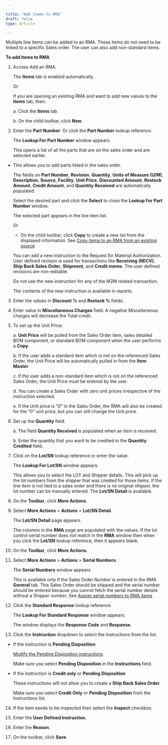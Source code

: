 ```yaml
---

title: "Add items to RMA"
draft: false
type: Article

---
```


Multiple line items can be added to an RMA. These items do not need to be linked to a specific Sales order. The user can also add non-standard items.

**To add items to RMA**

1. Access Add an RMA.

    The **Items** tab is enabled automatically.

    Or

    If you are opening an existing RMA and want to add new values to the **Items** tab, then:

    a. Click the **Items** tab.

    b. On the child toolbar, click **New**.

2. Enter the **Part Number**. Or click the **Part Number** lookup reference.

    The **Lookup For Part Number** window appears.

    This opens a list of all the parts that are on the sales order and are selected earlier.

- This allows you to add parts listed in the sales order.

    The fields on **Part Number**, **Revision**, **Quantity**, **Units of Measure (U/M)**, **Description**, **Source**, **Facility**, **Unit Price**, **Discounted Amount**, **Restock Amount**,   **Credit Amount**, and **Quantity Received** are automatically populated.

    Select the desired part and click the **Select** to close the **Lookup For Part Number** window.

    The selected part appears in the line item list.

    Or

    - On the child toolbar, click **Copy** to create a new list from the displayed information. See [Copy items to an RMA from an existing source]()

    You can add a new instruction to the Request for Material Authorization. User defined revision is used for transactions like **Receiving (RECV)**, **Ship Back Sales Order**, **Shipment**, and **Credit memo**. The user defined revisions are non-editable.

    Do not use the new instruction for any of the M2M related transaction.

    The contents of the new instruction is available in reports.

3. Enter the values in **Discount %** and **Restock %** fields.

4. Enter value in **Miscellaneous Charges** field. A negative Miscellaneous charges will decrease the Total credit.

5. To set up the Unit Price:

    a. **Unit Price** will be pulled from the Sales Order item, sales detailed BOM component, or standard BOM component when the user performs a **Copy**.

    b. If the user adds a standard item which is not on the referenced Sales Order, the Unit Price will be automatically pulled in from the **Item Master**.

    c. If the user adds a non-standard item which is not on the referenced Sales Order, the Unit Price must be entered by the user.

    d. You can create a Sales Order with zero unit prices irrespective of the instruction selected.

    e. If the Unit price is "0" in the Sales Order, the RMA will also be created for the "0" unit price, but you can still change the Unit price.

6. Set up the **Quantity** field.

    a. The field **Quantity Received** is populated when an item is received.

    b. Enter the quantity that you want to be credited in the **Quantity Credited** field.

7. Click on the **Lot/SN** lookup reference or enter the value.

    The **Lookup For Lot/SN** window appears.

    This allows you to select the LOT and Shipper details. This will pick up the lot numbers from the shipper that was created for those items. If the line item is not tied to a sales order and there is no original shipper, the lot number can be manually entered. The **Lot/SN Detail** is available.

8. On the **Toolbar**, click **More Actions**.

9. Select **More Actions** > **Actions** > **Lot/SN Detail**.

    The **Lot/SN Detail** page appears.

    The columns in the **RMA** page are populated with the values. If the lot control serial number does not match in the **RMA** window then when you click the **Lot/SN** lookup reference, then it appears blank.

10. On the **Toolbar**, click **More** **Actions**.

11. Select **More Actions** > **Actions** > **Serial Numbers**.

    The **Serial Numbers** window appears

    This is available only if the Sales Order Number is entered in the RMA **General** tab. This Sales Order should be shipped and the serial number should be entered because you cannot fetch the serial number details without a Shipper number. See [Assign serial numbers to RMA items]()

12. Click the **Standard Response** lookup reference.

    The **Lookup For Standard Response** window appears.

    The window displays the **Response Code** and **Response**.

13. Click the **Instruction** dropdown to select the Instructions from the list.

- If the instruction is **Pending Disposition**

    [Modify the Pending Disposition instructions]()

    Make sure you select **Pending Disposition** in the **Instructions** field.

- If the instruction is **Credit only** or **Pending Disposition**

    These instructions will not allow you to create a **Ship Back Sales Order**.

    Make sure you select **Credit Only** or **Pending Disposition** from the Instructions list.

14. If the item needs to be inspected then select the **Inspect** checkbox.

15. Enter the **User Defined Instruction.**

16. Enter the **Reason**.

17. On the toolbar, click **Save**.


​
